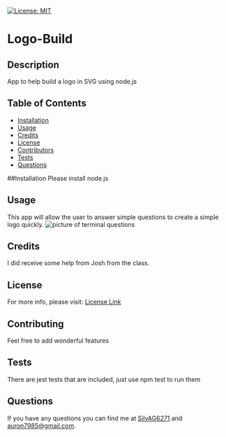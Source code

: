 
  [![License: MIT](https://img.shields.io/badge/License-MIT-yellow.svg)](https://opensource.org/licenses/MIT)

# Logo-Build


## Description
App to help build a logo in SVG using node.js

## Table of Contents
- [Installation](#Installation)
- [Usage](#Usage)
- [Credits](#Credits)
- [License](#License)
- [Contributors](#Contributing)
- [Tests](#Tests)
- [Questions](#Questions)

##Installation
Please install node.js 
  
## Usage 
This app will allow the user to answer simple questions to create a simple logo  quickly.
![picture of terminal questions ](./Logo-Build\images\ShapeTerminal.png)



## Credits
I did receive some help from Josh from the class.


## License 
For more info, please visit: [License Link](https://opensource.org/licenses/MIT)


## Contributing
Feel free to add wonderful features

## Tests 
There are jest tests that are included, just use npm test to run them

## Questions 
If you have any questions you can find me at [SilvAG6271](https://github.com/SilvAG6271) and <a href="mailto:auron7985@gmail.com">auron7985@gmail.com</a>.
